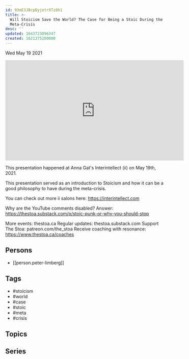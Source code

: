 ```yaml
---
id: 93mE3JBcpByjotrXTz8h1
title: >-
  Will Stoicism Save the World? The Case for Being a Stoic During the
  Meta-Crisis
desc: ''
updated: 1643723096347
created: 1621375200000
---
```





Wed May 19 2021

<iframe width="560" height="315" src="https://www.youtube.com/embed/eaZ30qAOv1M" title="Will Stoicism Save the World? The Case for Being a Stoic During the Meta-Crisis w/ Peter Limberg" frameborder="0" allow="accelerometer; autoplay; clipboard-write; encrypted-media; gyroscope; picture-in-picture" allowfullscreen ></iframe>

This presentation happened at Anna Gat's Interintellect (ii) on May 19th, 2021. 

This presentation served as an introduction to Stoicism and how it can be a good philosophy to have during the meta-crisis. 

You can check out more ii salons here: https://interintellect.com

Why are the YouTube comments disabled? Answer: https://thestoa.substack.com/p/stoic-punk-or-why-you-should-stop

More events: thestoa.ca
Regular updates: thestoa.substack.com
Support The Stoa: patreon.com/the_stoa
Receive coaching with resonance: https://www.thestoa.ca/coaches

## Persons

- [[person.peter-limberg]]

## Tags

- #stoicism
- #world
- #case
- #stoic
- #meta
- #crisis

## Topics



## Series



